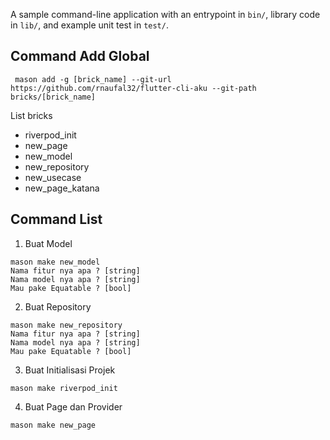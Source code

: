 A sample command-line application with an entrypoint in `bin/`, library code
in `lib/`, and example unit test in `test/`.


## Command Add Global

```
 mason add -g [brick_name] --git-url https://github.com/rnaufal32/flutter-cli-aku --git-path bricks/[brick_name]
```
List bricks
- riverpod_init
- new_page
- new_model
- new_repository
- new_usecase
- new_page_katana

## Command List

1. Buat Model
```
mason make new_model
Nama fitur nya apa ? [string]
Nama model nya apa ? [string]
Mau pake Equatable ? [bool]
```

2. Buat Repository
```
mason make new_repository
Nama fitur nya apa ? [string]
Nama model nya apa ? [string]
Mau pake Equatable ? [bool]
```

3. Buat Initialisasi Projek
```
mason make riverpod_init
```

4. Buat Page dan Provider
```
mason make new_page
```
